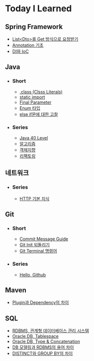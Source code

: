 # Today I Learned


## Spring Framework
- [List\<Dto>를 Get 방식으로 요청받기](/Spring%20Framework/dto배열을-get방식으로-요청받기.md)
- [Annotation 기초](/Spring%20Framework/Annotation_%EA%B8%B0%EC%B4%88.md)
- [DI와 IoC](/Spring%20Framework/DI%EC%99%80IoC.md)

## Java
- ### Short
  - [.class (Clsss Literals)](/Java/class-literals.md)
  - [static import](/Java/import-static.md)
  - [Final Parameter](/Java/final-parameter.md)
  - [Enum 타입](/Java/enum-type.md)
  - [else if문에 대한 고찰](Java/else-if.md)
- ### Series
  - [Java 40 Level](/Java/Java%2040%20Level/README.md)
  - [알고리즘](/알고리즘/README.md)
  - [객체지향](/Java/OOP/README.md)
  - [리팩토링](/Java/Refactoring/README.md)

## 네트워크
- ### Series
  - [HTTP 기본 지식](./Network/HTTP-%EA%B8%B0%EB%B3%B8-%EC%A7%80%EC%8B%9D/README.md)

## Git
- ### Short
  - [Commit Message Guide](/Git/commit-message.md)
  - [Git Init 되돌리기](/Git/init-되돌리기.md)
  - [Git Terminal 명령어](/Git/Git%20Terminal%20%EB%AA%85%EB%A0%B9%EC%96%B4.md)
- ### Series
  - [Hello, Github](/Git/Hello%20Github/README.md)

## Maven
- [Plugin과 Dependency의 차이](/Maven/plugin-dependency.md)

## SQL
- [RDBMS, 관계형 데이터베이스 관리 시스템](/DB/RDMBS.md)
- [Oracle DB, Tablespace](/DB/Oracle-DB_Tablespace.md)
- [Oracle DB, Type & Concatenation](/DB/Oracle-DB_Type_Concatenation.md)
- [DB 모델링과 RDBMS의 용어 차이](/DB/modeling_rdbms_difference.md)
- [DISTINCT와 GROUP BY의 차이](/DB/distinct_groupby_difference.md)
